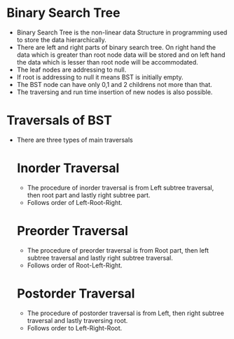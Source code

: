# Binary Search Tree
 - Binary Search Tree is the non-linear data Structure in programming used to store the data hierarchically.
 - There are left and right parts of binary search tree. On right hand the data which is greater than root node data will be stored and on left hand the data which is lesser than root node will be accommodated.
 - The leaf nodes are addressing to null.
 - If root is addressing to null it means BST is initially empty.
 - The BST node can have only 0,1 and 2 childrens not more than that.
 - The traversing and run time insertion of new nodes is also possible.
# Traversals of BST 
  - There are three types of main traversals
    # Inorder Traversal
    - The procedure of inorder traversal is from Left subtree traversal, then root part and lastly right subtree part.
    - Follows order of Left-Root-Right.
    # Preorder Traversal
    - The procedure of preorder traversal is from Root part, then left subtree traversal and lastly right subtree traversal.
    - Follows order of Root-Left-Right.
    # Postorder Traversal
    - The procedure of postorder traversal is from Left, then right subtree traversal and lastly traversing root.
    - Follows order to Left-Right-Root. 
